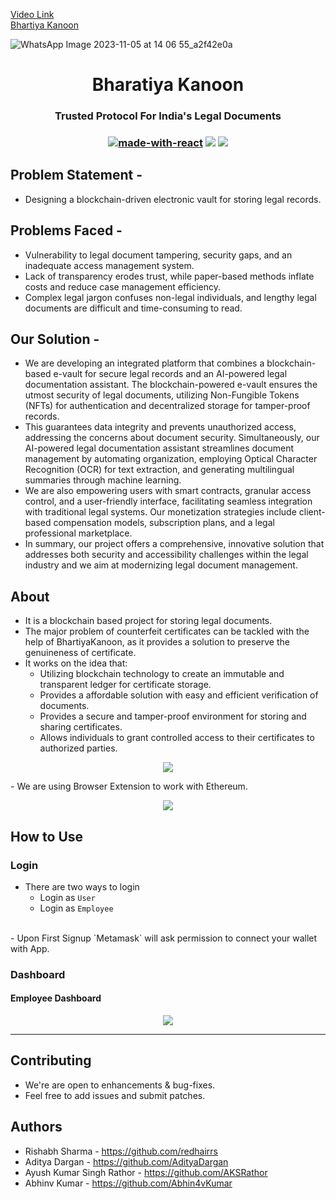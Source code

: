 <a href = "https://youtu.be/55oDDagXtnc" target="_blank">Video Link</a>
<br/>
<a href = "https://bhartiya-kanoon.vercel.app/" target="_blank">Bhartiya Kanoon</a>
<p align="center">
 
![WhatsApp Image 2023-11-05 at 14 06 55_a2f42e0a](https://github.com/AKSRathor/PortfolioBackend/assets/86844932/3aabf3f6-d3f7-44d8-9467-9a2f5955fd5a)       
        </p>
<h1 align="center">Bharatiya Kanoon</h1>
<h3 align="center">Trusted Protocol For India's Legal Documents<h3>
  

<div align="center">
  
  [![made-with-react](https://img.shields.io/badge/React-2.1.5-brightgreen.svg?style=for-the-badge)](https://github.com/facebook/create-react-app)
   [![](https://img.shields.io/badge/-Ethereum-lightgrey.svg?style=for-the-badge)](https://www.ethereum.org/)
    ![](https://img.shields.io/badge/Smart%20-Contract-lightgrey.svg?style=for-the-badge)
  
 </div>



## Problem Statement -
 - Designing a blockchain-driven electronic vault for storing legal records.

## Problems Faced -
 - Vulnerability to legal document tampering, security gaps, and an inadequate access management system.
 - Lack of transparency erodes trust, while paper-based methods inflate costs and reduce case management efficiency.
 - Complex legal jargon confuses non-legal individuals, and lengthy legal documents are difficult and time-consuming to read.

## Our Solution -
 - We are developing an integrated platform that combines a blockchain-based e-vault for secure legal records and an AI-powered legal documentation assistant. The blockchain-powered e-vault ensures the utmost       security of legal documents, utilizing Non-Fungible Tokens (NFTs) for authentication and decentralized storage for tamper-proof records.
 - This guarantees data integrity and prevents unauthorized access, addressing the concerns about document security. Simultaneously, our AI-powered legal documentation assistant streamlines document management 
   by automating organization, employing Optical Character Recognition (OCR) for text extraction, and generating multilingual summaries through machine learning.
 - We are also empowering users with smart contracts, granular access control, and a user-friendly interface, facilitating seamless integration with traditional legal systems. Our monetization strategies include 
   client-based compensation models, subscription plans, and a legal professional marketplace.
 - In summary, our project offers a comprehensive, innovative solution that addresses both security and accessibility challenges within the legal industry and we aim at modernizing legal document management.


## About
- It is a blockchain based project for storing legal documents. 
- The major problem of counterfeit certificates can be tackled with the help of BhartiyaKanoon, as it provides a solution to preserve the genuineness of certificate. 
- It works on the idea that:
   - Utilizing blockchain technology to create an immutable and transparent ledger for certificate storage.
   - Provides a affordable solution with easy and efficient verification of documents.
   - Provides a secure and tamper-proof environment for storing and sharing certificates.
   - Allows individuals to grant controlled access to their certificates to authorized parties.

<p align="center">
 <img src="https://github.com/AKSRathor/PortfolioBackend/assets/86844932/d1fc682c-30bd-4d27-af3c-3fe24d398c13">
</p>
- We are using Browser Extension to work with Ethereum.
 <br>
  <p align="center">
   <img src="https://github.com/AKSRathor/PortfolioBackend/assets/86844932/47d78e32-0802-46f7-a601-fb0eae566792">
 </p>

## How to Use

### Login
- There are two ways to login
  - Login as `User`
  - Login as `Employee`

<br>
 - Upon First Signup `Metamask` will ask permission to connect your wallet with App.

### Dashboard

 #### Employee Dashboard
 <p align="center">
  <img src="https://github.com/AKSRathor/PortfolioBackend/assets/86844932/26ff22b6-c82e-4338-aa39-595928e7c142">
</p>   
 
   
  -------------------------------------
  ## Contributing
  - We're are open to enhancements & bug-fixes.
  - Feel free to add issues and submit patches.
  ## Authors
  - Rishabh Sharma - https://github.com/redhairrs
  - Aditya Dargan -  https://github.com/AdityaDargan
  - Ayush Kumar Singh Rathor - https://github.com/AKSRathor
  - Abhinv Kumar - https://github.com/Abhin4vKumar

